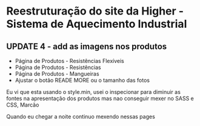 <h1>Reestruturação do site da Higher - Sistema de Aquecimento Industrial</h1>

<h2> UPDATE 4 - add as imagens nos produtos</h2>
<ul>
  <li>Página de Produtos - Resistências Flexíveis</li>
  <li>Página de Produtos - Resistências</li>
  <li>Página de Produtos - Mangueiras</li>
  <li>Ajustar o botão READE MORE ou o tamanho das fotos</li>
</ul>
  
<p>Eu vi que esta usando o style.min, usei o inspecionar para diminuir as fontes na apresentação dos produtos
mas nao conseguir mexer no SASS e CSS, Marcão</p>

<p>Quando eu chegar a noite continuo mexendo nessas pages</p>
